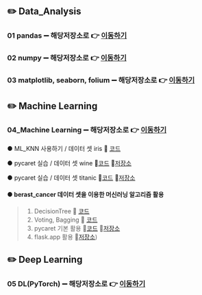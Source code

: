 ## ✏️ Data_Analysis

### 01 pandas ➖ 해당저장소로 👉 [이동하기](https://github.com/Jungddaseul/AI_study/tree/main/01_Pandas)
### 02 numpy ➖ 해당저장소로 👉 [이동하기](https://github.com/Jungddaseul/AI_study/tree/main/02_Numpy)
### 03 matplotlib, seaborn, folium ➖ 해당저장소로 👉 [이동하기](https://github.com/Jungddaseul/AI_study/tree/main/03_matplotlib)

## ✏️ Machine Learning
### 04_Machine Learning ➖ 해당저장소로 👉 [이동하기](04_ML)
● ML_KNN 사용하기 / 데이터 셋 iris 🔗 [코드](./04_ML/ml_basic(KNN).ipynb)

● pycaret 실습 / 데이터 셋 wine 🔗[코드](./04_ML/ML_pycaret(wine)/ML_pycaret활용(wine).ipynb)
📁[저장소](./04_ML/ML_pycaret(wine)) 

● pycaret 실습 / 데이터 셋 titanic 🔗[코드](./04_ML/titanic_data/titanic_pycaret01.ipynb)
📁[저장소](./04_ML/titanic_data) 

#### ● berast_cancer 데이터 셋을 이용한 머신러닝 알고리즘 활용
> 1. DecisionTree 🔗 [코드](./04_ML/ML_DecisionTree(cancer).ipynb)
> 2. Voting, Bagging 🔗 [코드](./04_ML/ML_Voting_Bagging(cancer).ipynb)
> 3. pycaret 기본 활용 🔗[코드](./04_ML/ML_pycaret(breast_cancer)/ML_pycaret사용하기(breast_cancer).ipynb)
📁[저장소](./04_ML/ML_pycaret(breast_cancer)) 
> 4. flask.app 활용 📁[저장소](./04_ML/flask_basic)) 

## ✏️ Deep Learning
### 05 DL(PyTorch) ➖ 해당저장소로 👉 [이동하기](https://github.com/Jungddaseul/AI_study/tree/main/DL(PyTorch))
